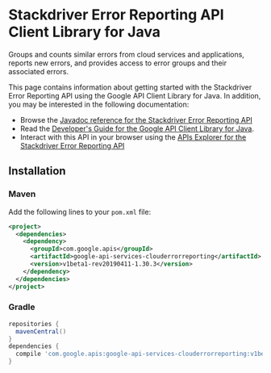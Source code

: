 # Stackdriver Error Reporting API Client Library for Java

Groups and counts similar errors from cloud services and applications, reports new errors, and provides access to error groups and their associated errors.


This page contains information about getting started with the Stackdriver Error Reporting API
using the Google API Client Library for Java. In addition, you may be interested
in the following documentation:

* Browse the [Javadoc reference for the Stackdriver Error Reporting API][javadoc]
* Read the [Developer's Guide for the Google API Client Library for Java][google-api-client].
* Interact with this API in your browser using the [APIs Explorer for the Stackdriver Error Reporting API][api-explorer]

## Installation

### Maven

Add the following lines to your `pom.xml` file:

```xml
<project>
  <dependencies>
    <dependency>
      <groupId>com.google.apis</groupId>
      <artifactId>google-api-services-clouderrorreporting</artifactId>
      <version>v1beta1-rev20190411-1.30.3</version>
    </dependency>
  </dependencies>
</project>
```

### Gradle

```gradle
repositories {
  mavenCentral()
}
dependencies {
  compile 'com.google.apis:google-api-services-clouderrorreporting:v1beta1-rev20190411-1.30.3'
}
```

[javadoc]: https://googleapis.dev/java/google-api-services-clouderrorreporting/latest/index.html
[google-api-client]: https://github.com/googleapis/google-api-java-client/
[api-explorer]: https://developers.google.com/apis-explorer/#p/abusiveexperiencereport/v1/
